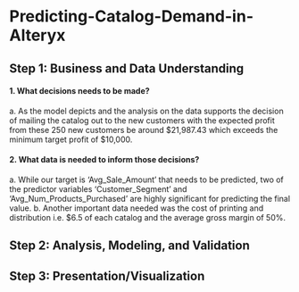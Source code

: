 # Predicting-Catalog-Demand-in-Alteryx

## Step 1: Business and Data Understanding 
#### 1. What decisions needs to be made?
a. As the model depicts and the analysis on the data supports the decision of mailing the catalog out to the new customers with the expected profit from these 250 new customers be around $21,987.43 which exceeds the minimum target profit of $10,000.
#### 2. What data is needed to inform those decisions?
a. While our target is ‘Avg_Sale_Amount’ that needs to be predicted, two of the predictor variables ‘Customer_Segment’ and ‘Avg_Num_Products_Purchased’ are highly significant for predicting the final value.
b. Another important data needed was the cost of printing and distribution i.e. $6.5 of each catalog and the average gross margin of 50%.

## Step 2: Analysis, Modeling, and Validation 
## Step 3: Presentation/Visualization
